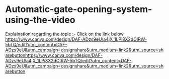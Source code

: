 # Automatic-gate-opening-system-using-the-video
Explaination regarding the topic :-
Click on the link below
 https://www.canva.com/design/DAF-ADzs9eU/a4jX_1LPi8X2dOIRW-5bTQ/edit?utm_content=DAF-ADzs9eU&utm_campaign=designshare&utm_medium=link2&utm_source=sharebuttonhttps://www.canva.com/design/DAF-ADzs9eU/a4jX_1LPi8X2dOIRW-5bTQ/edit?utm_content=DAF-ADzs9eU&utm_campaign=designshare&utm_medium=link2&utm_source=sharebutton
